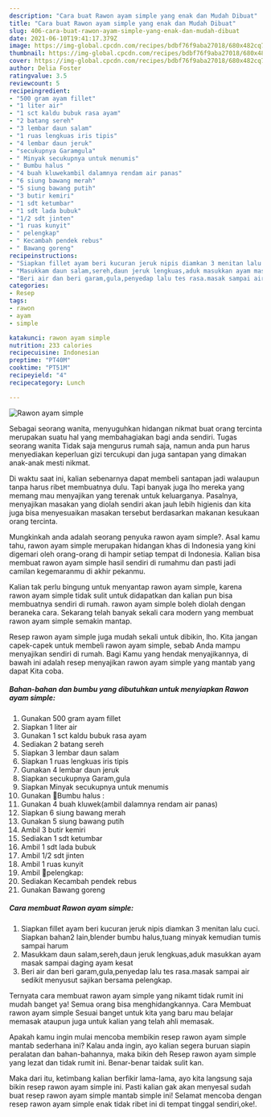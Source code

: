 ```yaml
---
description: "Cara buat Rawon ayam simple yang enak dan Mudah Dibuat"
title: "Cara buat Rawon ayam simple yang enak dan Mudah Dibuat"
slug: 406-cara-buat-rawon-ayam-simple-yang-enak-dan-mudah-dibuat
date: 2021-06-10T19:41:17.379Z
image: https://img-global.cpcdn.com/recipes/bdbf76f9aba27018/680x482cq70/rawon-ayam-simple-foto-resep-utama.jpg
thumbnail: https://img-global.cpcdn.com/recipes/bdbf76f9aba27018/680x482cq70/rawon-ayam-simple-foto-resep-utama.jpg
cover: https://img-global.cpcdn.com/recipes/bdbf76f9aba27018/680x482cq70/rawon-ayam-simple-foto-resep-utama.jpg
author: Delia Foster
ratingvalue: 3.5
reviewcount: 5
recipeingredient:
- "500 gram ayam fillet"
- "1 liter air"
- "1 sct kaldu bubuk rasa ayam"
- "2 batang sereh"
- "3 lembar daun salam"
- "1 ruas lengkuas iris tipis"
- "4 lembar daun jeruk"
- "secukupnya Garamgula"
- " Minyak secukupnya untuk menumis"
- " Bumbu halus "
- "4 buah kluwekambil dalamnya rendam air panas"
- "6 siung bawang merah"
- "5 siung bawang putih"
- "3 butir kemiri"
- "1 sdt ketumbar"
- "1 sdt lada bubuk"
- "1/2 sdt jinten"
- "1 ruas kunyit"
- " pelengkap"
- " Kecambah pendek rebus"
- " Bawang goreng"
recipeinstructions:
- "Siapkan fillet ayam beri kucuran jeruk nipis diamkan 3 menitan lalu cuci. Siapkan bahan2 lain,blender bumbu halus,tuang minyak kemudian tumis sampai harum"
- "Masukkam daun salam,sereh,daun jeruk lengkuas,aduk masukkan ayam masak sampai daging ayam kesat"
- "Beri air dan beri garam,gula,penyedap lalu tes rasa.masak sampai air sedikit menyusut sajikan bersama pelengkap."
categories:
- Resep
tags:
- rawon
- ayam
- simple

katakunci: rawon ayam simple 
nutrition: 233 calories
recipecuisine: Indonesian
preptime: "PT40M"
cooktime: "PT51M"
recipeyield: "4"
recipecategory: Lunch

---
```



![Rawon ayam simple](https://img-global.cpcdn.com/recipes/bdbf76f9aba27018/680x482cq70/rawon-ayam-simple-foto-resep-utama.jpg)

Sebagai seorang wanita, menyuguhkan hidangan nikmat buat orang tercinta merupakan suatu hal yang membahagiakan bagi anda sendiri. Tugas seorang  wanita Tidak saja mengurus rumah saja, namun anda pun harus menyediakan keperluan gizi tercukupi dan juga santapan yang dimakan anak-anak mesti nikmat.

Di waktu  saat ini, kalian sebenarnya dapat membeli santapan jadi walaupun tanpa harus ribet membuatnya dulu. Tapi banyak juga lho mereka yang memang mau menyajikan yang terenak untuk keluarganya. Pasalnya, menyajikan masakan yang diolah sendiri akan jauh lebih higienis dan kita juga bisa menyesuaikan masakan tersebut berdasarkan makanan kesukaan orang tercinta. 



Mungkinkah anda adalah seorang penyuka rawon ayam simple?. Asal kamu tahu, rawon ayam simple merupakan hidangan khas di Indonesia yang kini digemari oleh orang-orang di hampir setiap tempat di Indonesia. Kalian bisa membuat rawon ayam simple hasil sendiri di rumahmu dan pasti jadi camilan kegemaranmu di akhir pekanmu.

Kalian tak perlu bingung untuk menyantap rawon ayam simple, karena rawon ayam simple tidak sulit untuk didapatkan dan kalian pun bisa membuatnya sendiri di rumah. rawon ayam simple boleh diolah dengan beraneka cara. Sekarang telah banyak sekali cara modern yang membuat rawon ayam simple semakin mantap.

Resep rawon ayam simple juga mudah sekali untuk dibikin, lho. Kita jangan capek-capek untuk membeli rawon ayam simple, sebab Anda mampu menyajikan sendiri di rumah. Bagi Kamu yang hendak menyajikannya, di bawah ini adalah resep menyajikan rawon ayam simple yang mantab yang dapat Kita coba.

<!--inarticleads1-->

##### Bahan-bahan dan bumbu yang dibutuhkan untuk menyiapkan Rawon ayam simple:

1. Gunakan 500 gram ayam fillet
1. Siapkan 1 liter air
1. Gunakan 1 sct kaldu bubuk rasa ayam
1. Sediakan 2 batang sereh
1. Siapkan 3 lembar daun salam
1. Siapkan 1 ruas lengkuas iris tipis
1. Gunakan 4 lembar daun jeruk
1. Siapkan secukupnya Garam,gula
1. Siapkan  Minyak secukupnya untuk menumis
1. Gunakan  💜Bumbu halus :
1. Gunakan 4 buah kluwek(ambil dalamnya rendam air panas)
1. Siapkan 6 siung bawang merah
1. Gunakan 5 siung bawang putih
1. Ambil 3 butir kemiri
1. Sediakan 1 sdt ketumbar
1. Ambil 1 sdt lada bubuk
1. Ambil 1/2 sdt jinten
1. Ambil 1 ruas kunyit
1. Ambil  💜pelengkap:
1. Sediakan  Kecambah pendek rebus
1. Gunakan  Bawang goreng




<!--inarticleads2-->

##### Cara membuat Rawon ayam simple:

1. Siapkan fillet ayam beri kucuran jeruk nipis diamkan 3 menitan lalu cuci. Siapkan bahan2 lain,blender bumbu halus,tuang minyak kemudian tumis sampai harum
1. Masukkam daun salam,sereh,daun jeruk lengkuas,aduk masukkan ayam masak sampai daging ayam kesat
1. Beri air dan beri garam,gula,penyedap lalu tes rasa.masak sampai air sedikit menyusut sajikan bersama pelengkap.




Ternyata cara membuat rawon ayam simple yang nikamt tidak rumit ini mudah banget ya! Semua orang bisa menghidangkannya. Cara Membuat rawon ayam simple Sesuai banget untuk kita yang baru mau belajar memasak ataupun juga untuk kalian yang telah ahli memasak.

Apakah kamu ingin mulai mencoba membikin resep rawon ayam simple mantab sederhana ini? Kalau anda ingin, ayo kalian segera buruan siapin peralatan dan bahan-bahannya, maka bikin deh Resep rawon ayam simple yang lezat dan tidak rumit ini. Benar-benar taidak sulit kan. 

Maka dari itu, ketimbang kalian berfikir lama-lama, ayo kita langsung saja bikin resep rawon ayam simple ini. Pasti kalian gak akan menyesal sudah buat resep rawon ayam simple mantab simple ini! Selamat mencoba dengan resep rawon ayam simple enak tidak ribet ini di tempat tinggal sendiri,oke!.

